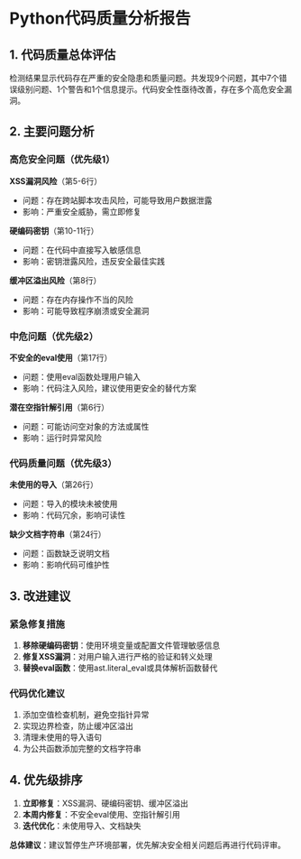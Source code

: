 # Python代码质量分析报告

## 1. 代码质量总体评估
检测结果显示代码存在严重的安全隐患和质量问题。共发现9个问题，其中7个错误级别问题、1个警告和1个信息提示。代码安全性亟待改善，存在多个高危安全漏洞。

## 2. 主要问题分析

### 高危安全问题（优先级1）
**XSS漏洞风险**（第5-6行）
- 问题：存在跨站脚本攻击风险，可能导致用户数据泄露
- 影响：严重安全威胁，需立即修复

**硬编码密钥**（第10-11行）
- 问题：在代码中直接写入敏感信息
- 影响：密钥泄露风险，违反安全最佳实践

**缓冲区溢出风险**（第8行）
- 问题：存在内存操作不当的风险
- 影响：可能导致程序崩溃或安全漏洞

### 中危问题（优先级2）
**不安全的eval使用**（第17行）
- 问题：使用eval函数处理用户输入
- 影响：代码注入风险，建议使用更安全的替代方案

**潜在空指针解引用**（第6行）
- 问题：可能访问空对象的方法或属性
- 影响：运行时异常风险

### 代码质量问题（优先级3）
**未使用的导入**（第26行）
- 问题：导入的模块未被使用
- 影响：代码冗余，影响可读性

**缺少文档字符串**（第24行）
- 问题：函数缺乏说明文档
- 影响：影响代码可维护性

## 3. 改进建议

### 紧急修复措施
1. **移除硬编码密钥**：使用环境变量或配置文件管理敏感信息
2. **修复XSS漏洞**：对用户输入进行严格的验证和转义处理
3. **替换eval函数**：使用ast.literal_eval或具体解析函数替代

### 代码优化建议
1. 添加空值检查机制，避免空指针异常
2. 实现边界检查，防止缓冲区溢出
3. 清理未使用的导入语句
4. 为公共函数添加完整的文档字符串

## 4. 优先级排序
1. **立即修复**：XSS漏洞、硬编码密钥、缓冲区溢出
2. **本周内修复**：不安全eval使用、空指针解引用
3. **迭代优化**：未使用导入、文档缺失

**总体建议**：建议暂停生产环境部署，优先解决安全相关问题后再进行代码评审。